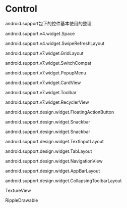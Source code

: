 # Control
android.support包下的控件基本使用的整理


android.support.v4.widget.Space 

android.support.v4.widget.SwipeRefreshLayout

android.support.v7.widget.GridLayout

android.support.v7.widget.SwitchCompat

android.support.v7.widget.PopupMenu

android.support.v7.widget.CardView

android.support.v7.widget.Toolbar

android.support.v7.widget.RecyclerView

android.support.design.widget.FloatingActionButton

android.support.design.widget.Snackbar

android.support.design.widget.Snackbar

android.support.design.widget.TextInputLayout

android.support.design.widget.TabLayout

android.support.design.widget.NavigationView

android.support.design.widget.AppBarLayout

android.support.design.widget.CollapsingToolbarLayout

TextureView

RippleDrawable
